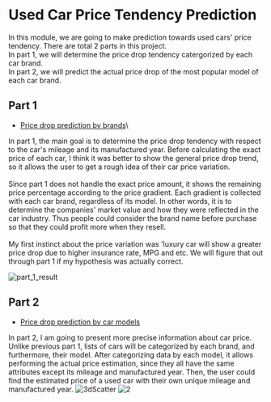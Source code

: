 # Used Car Price Tendency Prediction

In this module, we are going to make prediction towards used cars' price tendency. There are total 2 parts in this project.\
In part 1, we will determine the price drop tendency catergorized by each car brand.\
In part 2, we will predict the actual price drop of the most popular model of each car brand.


## Part 1
* [Price drop prediction by brands](https://github.com/danniely/Used-Car-Price/blob/Hyunho/Used_Car_price.ipynb)\

In part 1, the main goal is to determine the price drop tendency with respect to the car's mileage and its manufactured year. Before calculating the exact price of each car, I think it was better to show the general price drop trend, so it allows the user to get a rough idea of their car price variation.\
\
Since part 1 does not handle the exact price amount, it shows the remaining price percentage according to the price gradient. Each gradient is collected with each car brand, regardless of its model. In other words, it is to determine the companies' market value and how they were reflected in the car industry. Thus people could consider the brand name before purchase so that they could profit more when they resell.\
\
My first instinct about the price variation was 'luxury car will show a greater price drop due to higher insurance rate, MPG and etc. We will figure that out through part 1 if my hypothesis was actually correct.

![part_1_result](https://user-images.githubusercontent.com/37637823/56077712-3a874f80-5d94-11e9-8727-c8a4d43fc4fe.png)

## Part 2
* [Price drop prediction by car models](https://github.com/danniely/Used-Car-Price/blob/Hyunho/Car_model_price_prediction.ipynb)

In part 2, I am going to present more precise information about car price. Unlike previous part 1, lists of cars will be categorized by each brand, and furthermore, their model. After categorizing data by each model, it allows performing the actual price estimation, since they all have the same attributes except its mileage and manufactured year. Then, the user could find the estimated price of a used car with their own unique mileage and manufactured year. 
![3dScatter](https://user-images.githubusercontent.com/37637823/62366193-33fa2f00-b561-11e9-902c-ba4fbd9afff3.jpg)
![2](https://user-images.githubusercontent.com/37637823/62366300-7a4f8e00-b561-11e9-9170-1a811e04f60d.jpg)

